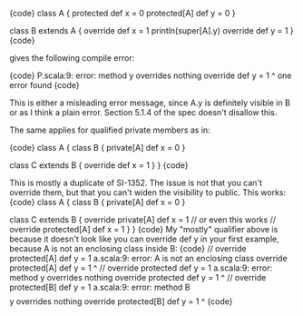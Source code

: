 {code}
class A {
  protected def x = 0
  protected[A] def y = 0
}

class B extends A {
  override def x = 1
  println(super[A].y)
  override def y = 1
}
{code}

gives the following compile error:

{code}
P.scala:9: error: method y overrides nothing
  override def y = 1
               ^
one error found
{code}

This is either a misleading error message, since A.y is definitely visible in B or as I think a plain error. Section 5.1.4 of the spec doesn't disallow this.

The same applies for qualified private members as in:

{code}
class A {
  class B {
    private[A] def x = 0
  }

  class C extends B {
    override def x = 1
  }
}
{code}

This is mostly a duplicate of SI-1352.  The issue is not that you can't override them, but that you can't widen the visibility to public.  This works:
{code}
class A {
  class B {
    private[A] def x = 0
  }

  class C extends B {
    override private[A] def x = 1
    // or even this works
    // override protected[A] def x = 1
  }
}
{code}
My "mostly" qualifier above is because it doesn't look like you can override def y in your first example, because A is not an enclosing class inside B:
{code}
//   override protected[A] def y = 1
a.scala:9: error: A is not an enclosing class
  override protected[A] def y = 1
                            ^
//   override protected def y = 1
a.scala:9: error: method y overrides nothing
  override protected def y = 1
                         ^
//   override protected[B] def y = 1
a.scala:9: error: method B$$$$y overrides nothing
  override protected[B] def y = 1
                            ^
{code}
